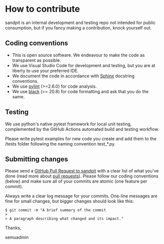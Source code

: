 # How to contribute

sandpit is an internal development and testing repo not intended for public consumption, but if you fancy making a contribution, knock yourself out.

## Coding conventions

  * This is open source software. We endeavour to make the code as transparent as possible.
  * We use Visual Studio Code for development and testing, but you are at liberty to use your preferred IDE.
  * We document the code in accordance with [Sphinx](https://www.sphinx-doc.org/en/master/) docstring conventions.
  * We use [pylint](https://pypi.org/project/pylint/) (>=2.6.0) for code analysis.
  * We use [black](https://pypi.org/project/black/) (>= 20.8) for code formatting and ask that you do the same.

## Testing

We use python's native pytest framework for local unit testing, complemented by the GitHub Actions automated build and testing workflow.

Please write pytest examples for new code you create and add them to the /tests folder following the naming convention test_*.py.

## Submitting changes

Please send a [GitHub Pull Request to sandpit](https://github.com/semuadmin/sandpit/pulls) with a clear list of what you've done (read more about [pull requests](https://docs.github.com/en/free-pro-team@latest/github/collaborating-with-issues-and-pull-requests/about-pull-requests)). Please follow our coding conventions (below) and make sure all of your commits are atomic (one feature per commit).

Always write a clear log message for your commits. One-line messages are fine for small changes, but bigger changes should look like this:

    $ git commit -m "A brief summary of the commit
    > 
    > A paragraph describing what changed and its impact."

Thanks,

semuadmin
